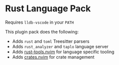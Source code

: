 # Rust Language Pack

Requires `lldb-vscode` in your `PATH`

This plugin pack does the following:

- Adds `rust` and `toml` Treesitter parsers
- Adds `rust_analyzer` and `taplo` language server
- Adds [rust-tools.nvim](https://github.com/simrat39/rust-tools.nvim) for language specific tooling
- Adds [crates.nvim](https://github.com/Saecki/crates.nvim) for crate management
